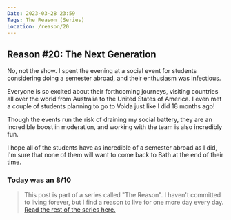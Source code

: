 ```yaml
---
Date: 2023-03-28 23:59
Tags: The Reason (Series)
Location: /reason/20
---
```


## Reason #20: The Next Generation
No, not the show. I spent the evening at a social event for students considering doing a semester abroad, and their enthusiasm was infectious.

Everyone is so excited about their forthcoming journeys, visiting countries all over the world from Australia to the United States of America. I even met a couple of students planning to go to Volda just like I did 18 months ago!

Though the events run the risk of draining my social battery, they are an incredible boost in moderation, and working with the team is also incredibly fun.

I hope all of the students have as incredible of a semester abroad as I did, I'm sure that none of them will want to come back to Bath at the end of their time.
### Today was an 8/10

>This post is part of a series called "The Reason". I haven't committed to living forever, but I find a reason to live for one more day every day. [Read the rest of the series here.](/reason/)